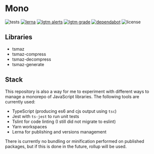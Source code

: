 # Mono

![tests](https://github.com/remusao/mono/workflows/Tests/badge.svg)
[![lerna](https://img.shields.io/badge/maintained%20with-lerna-cc00ff.svg)](https://lerna.js.org/)
[![lgtm alerts](https://img.shields.io/lgtm/alerts/g/remusao/mono.svg?logo=lgtm&logoWidth=18)](https://lgtm.com/projects/g/remusao/mono/alerts/)
[![lgtm grade](https://img.shields.io/lgtm/grade/javascript/g/remusao/mono.svg?logo=lgtm&logoWidth=18)](https://lgtm.com/projects/g/remusao/mono/context:javascript)
[![dependabot](https://api.dependabot.com/badges/status?host=github&repo=remusao/mono)](https://dependabot.com)
![license](https://img.shields.io/github/license/remusao/mono)

## Libraries

* tsmaz
* tsmaz-compress
* tsmaz-decompress
* tsmaz-generate

## Stack

This repository is also a way for me to experiment with different ways to manage
a monorepo of JavaScript libraries. The following tools are currently used:

* TypeScript (producing es6 and cjs output using `tsc`)
* Jest with `ts-jest` to run unit tests
* Tslint for code linting (I still did not migrate to eslint)
* Yarn workspaces
* Lerna for publishing and versions management

There is currently no bundling or minification performed on published packages,
but if this is done in the future, rollup will be used.
